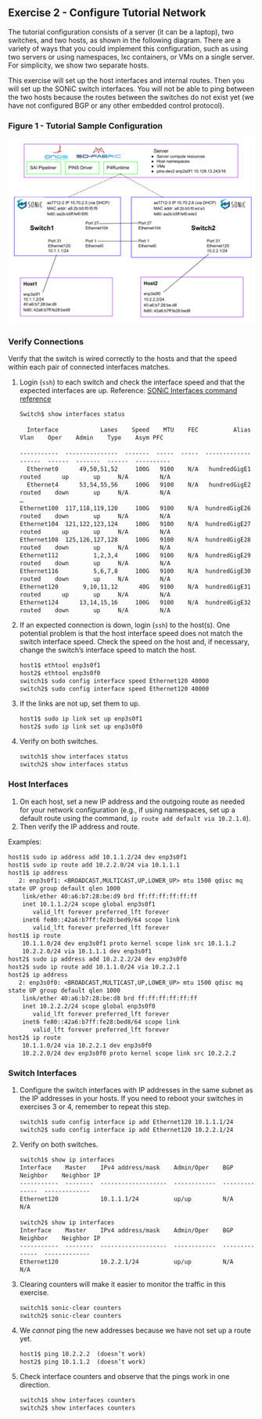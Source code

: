 <!--
Copyright 2021-present Open Networking Foundation

SPDX-License-Identifier: Apache-2.0
-->

## Exercise 2 - Configure Tutorial Network

The tutorial configuration consists of a server (it can be a laptop), two
switches, and two hosts, as shown in the following diagram. There are a variety
of ways that you could implement this configuration, such as using two servers
or using namespaces, lxc containers, or VMs on a single server. For simplicity,
we show two separate hosts.

This exercise will set up the host interfaces and internal routes. Then you will
set up the SONiC switch interfaces. You will not be able to ping between the two
hosts because the routes between the switches do not exist yet (we have not
configured BGP or any other embedded control protocol).

### Figure 1 - Tutorial Sample Configuration

![drawing](Figure1.svg)

### Verify Connections

Verify that the switch is wired correctly to the hosts and that the speed within
each pair of connected interfaces matches.

1. Login (`ssh`) to each switch and check the interface speed and that the
   expected interfaces are up. Reference: [SONiC Interfaces command
   reference](https://github.com/Azure/sonic-utilities/blob/master/doc/Command-Reference.md#interfaces)

    ```
    Switch$ show interfaces status

      Interface            Lanes    Speed    MTU    FEC          Alias    Vlan    Oper    Admin    Type    Asym PFC

    -----------  ---------------  -------  -----  -----  -------------  ------  ------  -------  ------  ----------
      Ethernet0      49,50,51,52     100G   9100    N/A   hundredGigE1  routed      up       up     N/A         N/A
      Ethernet4      53,54,55,56     100G   9100    N/A   hundredGigE2  routed    down       up     N/A         N/A
    …
    Ethernet100  117,118,119,120     100G   9100    N/A  hundredGigE26  routed    down       up     N/A         N/A
    Ethernet104  121,122,123,124     100G   9100    N/A  hundredGigE27  routed      up       up     N/A         N/A
    Ethernet108  125,126,127,128     100G   9100    N/A  hundredGigE28  routed    down       up     N/A         N/A
    Ethernet112          1,2,3,4     100G   9100    N/A  hundredGigE29  routed    down       up     N/A         N/A
    Ethernet116          5,6,7,8     100G   9100    N/A  hundredGigE30  routed    down       up     N/A         N/A
    Ethernet120       9,10,11,12      40G   9100    N/A  hundredGigE31  routed      up       up     N/A         N/A
    Ethernet124      13,14,15,16     100G   9100    N/A  hundredGigE32  routed    down       up     N/A         N/A
    ```

2. If an expected connection is down, login (`ssh`) to the host(s). One
   potential problem is that the host interface speed does not match the switch
   interface speed. Check the speed on the host and, if necessary, change the
   switch’s interface speed to match the host.

    ```
    host1$ ethtool enp3s0f1
    host2$ ethtool enp3s0f0
    switch1$ sudo config interface speed Ethernet120 40000
    switch2$ sudo config interface speed Ethernet120 40000
    ```

3. If the links are not up, set them to up.

    ```
    host1$ sudo ip link set up enp3s0f1
    host2$ sudo ip link set up enp3s0f0
    ```

4. Verify on both switches.

    ```
    switch1$ show interfaces status
    switch2$ show interfaces status
    ```

### Host Interfaces

1. On each host, set a new IP address and the outgoing route as needed for your
   network configuration (e.g., if using namespaces, set up a default route
   using the command, `ip route add default via 10.2.1.0`).
2. Then verify the IP address and route.

Examples:

```
host1$ sudo ip address add 10.1.1.2/24 dev enp3s0f1
host1$ sudo ip route add 10.2.2.0/24 via 10.1.1.1
host1$ ip address
   2: enp3s0f1: <BROADCAST,MULTICAST,UP,LOWER_UP> mtu 1500 qdisc mq state UP group default qlen 1000
    link/ether 40:a6:b7:28:be:d9 brd ff:ff:ff:ff:ff:ff
    inet 10.1.1.2/24 scope global enp3s0f1
       valid_lft forever preferred_lft forever
    inet6 fe80::42a6:b7ff:fe28:bed9/64 scope link
       valid_lft forever preferred_lft forever
host1$ ip route
    10.1.1.0/24 dev enp3s0f1 proto kernel scope link src 10.1.1.2
    10.2.2.0/24 via 10.1.1.1 dev enp3s0f1
host2$ sudo ip address add 10.2.2.2/24 dev enp3s0f0
host2$ sudo ip route add 10.1.1.0/24 via 10.2.2.1
host2$ ip address
   2: enp3s0f0: <BROADCAST,MULTICAST,UP,LOWER_UP> mtu 1500 qdisc mq state UP group default qlen 1000
    link/ether 40:a6:b7:28:be:d8 brd ff:ff:ff:ff:ff:ff
    inet 10.2.2.2/24 scope global enp3s0f0
       valid_lft forever preferred_lft forever
    inet6 fe80::42a6:b7ff:fe28:bed8/64 scope link
       valid_lft forever preferred_lft forever
host2$ ip route
    10.1.1.0/24 via 10.2.2.1 dev enp3s0f0
    10.2.2.0/24 dev enp3s0f0 proto kernel scope link src 10.2.2.2
```

### Switch Interfaces

1. Configure the switch interfaces with IP addresses in the same subnet as the
   IP addresses in your hosts. If you need to reboot your switches in exercises
   3 or 4, remember to repeat this step.

    ```
    switch1$ sudo config interface ip add Ethernet120 10.1.1.1/24
    switch2$ sudo config interface ip add Ethernet120 10.2.2.1/24
    ```

2. Verify on both switches.

    ```
    switch1$ show ip interfaces
    Interface    Master    IPv4 address/mask    Admin/Oper    BGP Neighbor    Neighbor IP
    -----------  --------  -------------------  ------------  --------------  -------------
    Ethernet120            10.1.1.1/24          up/up         N/A             N/A

    switch2$ show ip interfaces
    Interface    Master    IPv4 address/mask    Admin/Oper    BGP Neighbor    Neighbor IP
    -----------  --------  -------------------  ------------  --------------  -------------
    Ethernet120            10.2.2.1/24          up/up         N/A             N/A
    ```

3. Clearing counters will make it easier to monitor the traffic in this
   exercise.

    ```
    switch1$ sonic-clear counters
    switch2$ sonic-clear counters
    ```

4. We _cannot_ ping the new addresses because we have not set up a route yet.

    ```
    host1$ ping 10.2.2.2  (doesn’t work)
    host2$ ping 10.1.1.2  (doesn’t work)
    ```

5. Check interface counters and observe that the pings work in one direction.

    ```
    switch1$ show interfaces counters
    switch2$ show interfaces counters
    ```
